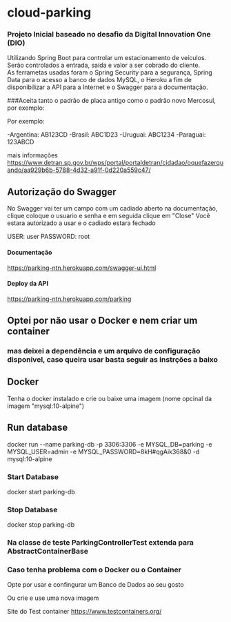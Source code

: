 # cloud-parking
### Projeto Inicial baseado no desafio da Digital Innovation One (DIO)


Utilizando Spring Boot para controlar um estacionamento de veículos. Serão controlados a entrada, saída e valor a ser cobrado do cliente.  
As ferrametas usadas foram  o Spring Security  para a segurança, Spring Data para o acesso a banco de dados MySQL, o Heroku a fim de disponibilizar a API para a Internet e o Swagger para a documentação.

###Aceita tanto o padrão de placa antigo como o padrão novo Mercosul, por exemplo:

Por exemplo:

-Argentina: AB123CD
-Brasil: ABC1D23
-Uruguai: ABC1234
-Paraguai: 123ABCD

mais informações https://www.detran.sp.gov.br/wps/portal/portaldetran/cidadao/oquefazerquando/aa929b6b-5788-4d32-a91f-0d220a559c47/

## Autorização do Swagger
No Swagger vai ter um campo com um cadiado aberto na documentação, clique coloque o usuario e senha e em seguida clique em "Close"
Você estara autorizado a usar e o cadiado estara fechado

USER: user    PASSWORD: root   

#### Documentação
https://parking-ntn.herokuapp.com/swagger-ui.html

#### Deploy da API
https://parking-ntn.herokuapp.com/parking

## Optei por não usar o Docker e nem criar um container
### mas deixei a dependência  e um arquivo de configuração disponivel, caso queira usar  basta seguir as instrções a baixo

## Docker
Tenha o docker instalado e crie ou baixe uma imagem (nome opcinal da imagem "mysql:10-alpine")

## Run database
docker run --name parking-db -p 3306:3306 -e MYSQL_DB=parking -e MYSQL_USER=admin -e MYSQL_PASSWORD=8kH#qgAik368&0 -d mysql:10-alpine 

### Start Database
docker start parking-db

### Stop Database
docker stop parking-db

### Na classe de teste ParkingControllerTest extenda para AbstractContainerBase

### Caso tenha problema com o Docker ou o Container

Opte por usar e confingurar um Banco de Dados ao seu gosto

Ou crie e use uma nova imagem

Site do Test container https://www.testcontainers.org/





